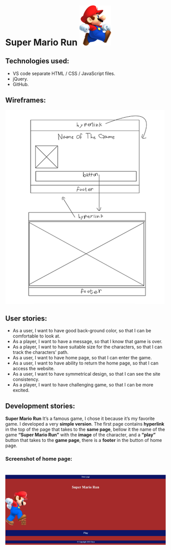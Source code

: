  # Super Mario Run  <img src="/images/MarioRun.png" width="100">
 ## Technologies used:
* VS code separate HTML / CSS / JavaScript files.
* jQuery.
* GitHub.
## Wireframes: 
<img src="/images/wirefram.jpg" width="500">

## User stories:

* As a user, I want to have good back-ground color, so that I can be comfortable to look at.
* As a player, I want to have a message, so that I know that game is over.
* As a player, I want to have suitable size for the characters, so that I can track the characters' path.
* As a user, I want to have home page, so that I can enter the game.
* As a user, I want to have ability to return the home page, so that I can access the website.
* As a user, I want to have symmetrical design, so that I can see the site consistency.
* As a player, I want to have challenging game, so that I can be more excited.

## Development stories:
**Super Mario Run** It’s a famous game, I chose it because it’s my favorite game.
I developed a very **simple version**.
The first page contains **hyperlink** in the top of the page that takes to the **same page**, bellow it the name of the game **“Super Mario Run”** with the **image** of the character, and a **“play”** button that takes to the **game page**, there is a **footer** in the button of home page.
### Screenshot of home page: 

# ![](/images/homePage.png)

